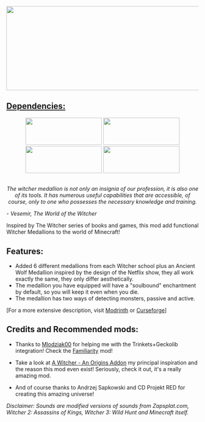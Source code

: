 <center><p><img src="https://i.imgur.com/bINq6EX.png" alt="" width="800" height="220"></p></center>

<u><h2><strong>Dependencies:</strong></span></h2></u>
<center><a href="https://modrinth.com/mod/fabric-api" rel="nofollow"><img src="https://i.imgur.com/JlvhlNa.png" alt="" width="200" height="71"></a> <a href="https://modrinth.com/mod/trinkets" rel="nofollow"><img src="https://i.imgur.com/A8r9S3T.png" alt="" width="200" height="71"></a> <a href="https://modrinth.com/mod/geckolib" rel="nofollow"><img src="https://i.imgur.com/bW7JkP3.png" alt="" width="200" height="71"></a> <a href="https://modrinth.com/mod/owo-lib" rel="nofollow"><img src="https://i.imgur.com/f6LodW0.png" alt="" width="200" height="71"></a></center>
<h2></h2>
 <center><em>The witcher medallion is not only an insignia of our profession, it is also one of its tools. It has numerous useful capabilities that are accessible, of course, only to one who possesses the necessary knowledge and training.</em></p></center>
<em>- Vesemir, The World of the Witcher</em></p>

<p>Inspired by The Witcher series of books and games, this mod add functional Witcher Medallions to the world of Minecraft!</p>

<u></u><h2><strong>Features:</strong></h2>
* Added 6 different medallions from each Witcher school plus an Ancient Wolf Medallion inspired by the design of the Netflix show, they all work exactly the same, they only differ aesthetically.
* The medallion you have equipped will have a "soulbound" enchantment by default, so you will keep it even when you die.
* The medallion has two ways of detecting monsters, passive and active.

[For a more extensive description, visit  <a href="https://modrinth.com/mod/witcher-medallions">Modrinth</a> or  <a href="curseforge.com/minecraft/mc-mods/witcher-medallions">Curseforge</a>]

<u></u><h2><strong>Credits and Recommended mods:</strong></span></h2>
* Thanks to <a href="https://legacy.curseforge.com/members/mlodziak00/projects">Mlodziak00</a> for helping me with the Trinkets+Geckolib integration! Check the <a href="https://www.curseforge.com/minecraft/mc-mods/familiarity">Familiarity</a> mod! </p>
* Take a look at <a href="https://legacy.curseforge.com/minecraft/mc-mods/witcher-origin">A Witcher - An Origins Addon</a> my principal inspiration and the reason this mod even exist! Seriously, check it out, it's a really amazing mod.</p>
* And of course thanks to Andrzej Sapkowski and CD Projekt RED for creating this amazing universe!</p>

<i>Disclaimer: Sounds are modified versions of sounds from Zapsplat.com, Witcher 2: Assassins of Kings, Witcher 3: Wild Hunt and Minecraft itself.</i>
